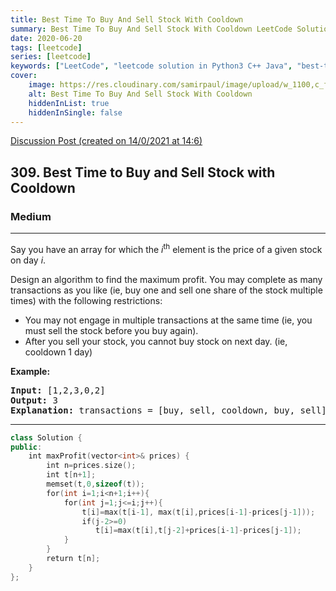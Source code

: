 ```yaml
---
title: Best Time To Buy And Sell Stock With Cooldown
summary: Best Time To Buy And Sell Stock With Cooldown LeetCode Solution Explained
date: 2020-06-20
tags: [leetcode]
series: [leetcode]
keywords: ["LeetCode", "leetcode solution in Python3 C++ Java", "best-time-to-buy-and-sell-stock-with-cooldown LeetCode Solution Explained"]
cover:
    image: https://res.cloudinary.com/samirpaul/image/upload/w_1100,c_fit,co_rgb:FFFFFF,l_text:Arial_75_bold:Best Time To Buy And Sell Stock With Cooldown - Solution Explained/problem-solving.webp
    alt: Best Time To Buy And Sell Stock With Cooldown
    hiddenInList: true
    hiddenInSingle: false
---
```



[Discussion Post (created on 14/0/2021 at 14:6)](https://leetcode.com/problems/best-time-to-buy-and-sell-stock-with-cooldown/discuss/1016185/2D-DP-C%2B%2B)  
<h2>309. Best Time to Buy and Sell Stock with Cooldown</h2><h3>Medium</h3><hr><div><p>Say you have an array for which the <i>i</i><sup>th</sup> element is the price of a given stock on day <i>i</i>.</p>

<p>Design an algorithm to find the maximum profit. You may complete as many transactions as you like (ie, buy one and sell one share of the stock multiple times) with the following restrictions:</p>

<ul>
	<li>You may not engage in multiple transactions at the same time (ie, you must sell the stock before you buy again).</li>
	<li>After you sell your stock, you cannot buy stock on next day. (ie, cooldown 1 day)</li>
</ul>

<p><b>Example:</b></p>

<pre><strong>Input:</strong> [1,2,3,0,2]
<strong>Output: </strong>3 
<strong>Explanation:</strong> transactions = [buy, sell, cooldown, buy, sell]
</pre></div>

---




```cpp
class Solution {
public:
    int maxProfit(vector<int>& prices) {
        int n=prices.size();
        int t[n+1];
        memset(t,0,sizeof(t));
        for(int i=1;i<n+1;i++){
            for(int j=1;j<=i;j++){
                t[i]=max(t[i-1], max(t[i],prices[i-1]-prices[j-1]));
                if(j-2>=0)
                   t[i]=max(t[i],t[j-2]+prices[i-1]-prices[j-1]); 
            }
        }
        return t[n];
    }
};

```
